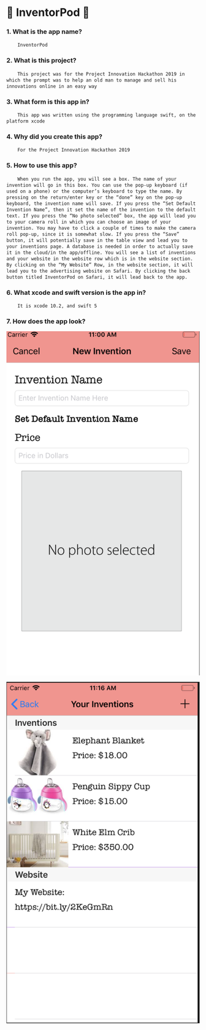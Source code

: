 # 🚀 InventorPod  🚀

### 1. What is the app name?

        InventorPod

### 2.  What is this project?

        This project was for the Project Innovation Hackathon 2019 in which the prompt was to help an old man to manage and sell his innovations online in an easy way

### 3. What form is this app in?

        This app was written using the programming language swift, on the platform xcode

### 4. Why did you create this app?

        For the Project Innovation Hackathon 2019

### 5. How to use this app?

        When you run the app, you will see a box. The name of your invention will go in this box. You can use the pop-up keyboard (if used on a phone) or the computer’s keyboard to type the name. By pressing on the return/enter key or the “done” key on the pop-up keyboard, the invention name will save. If you press the “Set Default Invention Name”, then it set the name of the invention to the default text. If you press the “No photo selected” box, the app will lead you to your camera roll in which you can choose an image of your invention. You may have to click a couple of times to make the camera roll pop-up, since it is somewhat slow. If you press the “Save” button, it will potentially save in the table view and lead you to your inventions page. A database is needed in order to actually save it in the cloud/in the app/offline. You will see a list of inventions and your website in the website row which is in the website section. By clicking on the “My Website” Row, in the website section, it will lead you to the advertising website on Safari. By clicking the back button titled InventorPod on Safari, it will lead back to the app.

### 6. What xcode and swift version is the app in?

        It is xcode 10.2, and swift 5

### 7. How does the app look?

![Your Invention](screenshot1.png)

![Your Invention](screenshot2.png)


